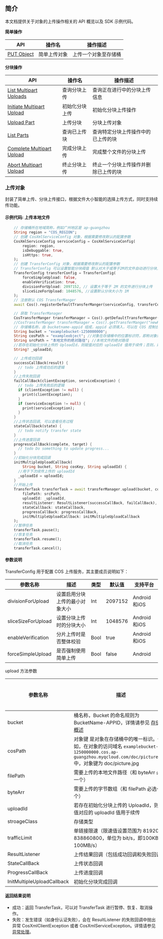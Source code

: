 ## 简介

本文档提供关于对象的上传操作相关的 API 概览以及 SDK 示例代码。

**简单操作**

| API                                                          | 操作名         | 操作描述                                  |
| ------------------------------------------------------------ | -------------- | ----------------------------------------- |
| [PUT Object](https://intl.cloud.tencent.com/document/product/436/7749) | 简单上传对象       | 上传一个对象至存储桶     |

**分块操作**

| API                                                          | 操作名         | 操作描述                             |
| ------------------------------------------------------------ | -------------- | ------------------------------------ |
| [List Multipart Uploads](https://intl.cloud.tencent.com/document/product/436/7736) | 查询分块上传   | 查询正在进行中的分块上传信息         |
| [Initiate Multipart Upload](https://intl.cloud.tencent.com/document/product/436/7746) | 初始化分块上传 | 初始化分块上传操作     |
| [Upload Part](https://intl.cloud.tencent.com/document/product/436/7750) | 上传分块       | 分块上传对象                        |
| [List Parts](https://intl.cloud.tencent.com/document/product/436/7747) | 查询已上传块   | 查询特定分块上传操作中的已上传的块   |
| [Complete Multipart Upload](https://intl.cloud.tencent.com/document/product/436/7742) | 完成分块上传   | 完成整个文件的分块上传               |
| [Abort Multipart Upload](https://intl.cloud.tencent.com/document/product/436/7740) | 终止分块上传   | 终止一个分块上传操作并删除已上传的块 |

### 上传对象

封装了简单上传、分块上传接口，根据文件大小智能的选择上传方式，同时支持续传功能。

#### 示例代码: 上传本地文件

```dart
    // 存储桶所在地域简称，例如广州地区是 ap-guangzhou
    String region = "COS_REGION";
    // 创建 CosXmlServiceConfig 对象，根据需要修改默认的配置参数
    CosXmlServiceConfig serviceConfig = CosXmlServiceConfig(
        region: region,
        isDebuggable: true,
        isHttps: true,
    );
    // 创建 TransferConfig 对象，根据需要修改默认的配置参数
    // TransferConfig 可以设置智能分块阈值 默认对大于或等于2M的文件自动进行分块上传，可以通过如下代码修改分块阈值
    TransferConfig transferConfig = TransferConfig(
        forceSimpleUpload: false,
        enableVerification: true,
        divisionForUpload: 2097152, // 设置大于等于 2M 的文件进行分块上传
        sliceSizeForUpload: 1048576, //设置默认分块大小为 1M
    );
    // 注册默认 COS TransferManger
    await Cos().registerDefaultTransferManger(serviceConfig, transferConfig);

    // 获取 TransferManager
    CosTransferManger transferManager = Cos().getDefaultTransferManger();
    //CosTransferManger transferManager = Cos().getTransferManger("newRegion");
    // 存储桶名称，由 bucketname-appid 组成，appid 必须填入，可以在 COS 控制台查看存储桶名称。 https://console.cloud.tencent.com/cos5/bucket
    String bucket = "examplebucket-1250000000";
    String cosPath = "exampleobject"; //对象在存储桶中的位置标识符，即称对象键
    String srcPath = "本地文件的绝对路径"; //本地文件的绝对路径
    //若存在初始化分块上传的 UploadId，则赋值对应的 uploadId 值用于续传；否则，赋值 null
    String? _uploadId;

    // 上传成功回调
    successCallBack(result) {
      // todo 上传成功后的逻辑
    }
    //上传失败回调
    failCallBack(clientException, serviceException) {
      // todo 上传失败后的逻辑
      if (clientException != null) {
        print(clientException);
      }
      if (serviceException != null) {
        print(serviceException);
      }
    }
    //上传状态回调, 可以查看任务过程
    stateCallback(state) {
      // todo notify transfer state
    }
    //上传进度回调
    progressCallBack(complete, target) {
      // todo Do something to update progress...
    }
    //初始化分块完成回调
    initMultipleUploadCallback(
        String bucket, String cosKey, String uploadId) {
      //用于下次续传上传的 uploadId
      _uploadId = uploadId;
    }
    //开始上传
    TransferTask transferTask = await transferManager.upload(bucket, cosPath,
        filePath: srcPath,
        uploadId: _uploadId,
        resultListener: ResultListener(successCallBack, failCallBack),
        stateCallback: stateCallback,
        progressCallBack: progressCallBack,
        initMultipleUploadCallback: initMultipleUploadCallback
    );
    //暂停任务
    transferTask.pause();
    //恢复任务
    transferTask.resume();
    //取消任务
    transferTask.cancel();
```

#### 参数说明

TransferConfig 用于配置 COS 上传服务，其主要成员说明如下：

| 参数名称   | 描述                                                         | 类型   | 默认值 | 支持平台 |
| ---------- | ------------------------------------------------------------ | ------ | ------ |------ |
| divisionForUpload | 设置启用分块上传的最小对象大小 | Int | 2097152 | Android和iOS |
| sliceSizeForUpload | 设置分块上传时的分块大小 | Int | 1048576 | Android和iOS |
| enableVerification | 分片上传时是否整体校验 | Bool | true | Android和iOS |
| forceSimpleUpload | 是否强制使用简单上传 | Bool | false | Android |

upload 方法参数

| 参数名称   | 描述                                                         | 类型   | 是否必选 |
| ---------- | ------------------------------------------------------------ | ------ | ------ |
| bucket | 桶名称，Bucket 的命名规则为 BucketName-APPID，详情请参见 [存储桶概述](https://intl.cloud.tencent.com/document/product/436/13312) | String | 是 |
| cosPath | 对象键 是对象在存储桶中的唯一标识。例如，在对象的访问域名 `examplebucket-1250000000.cos.ap-guangzhou.myqcloud.com/doc/picture.jpg` 中，对象键为 doc/picture.jpg | String | 是 |
| filePath | 需要上传的本地文件路径（和 byteArr 必选一个） | String | 否 |
| byteArr | 需要上传的字节数组（和 filePath 必选一个） | Uint8List | 否 |
| uploadId | 若存在初始化分块上传的 UploadId，则赋值对应的 uploadId 值用于续传 | String | 否 |
| stroageClass | 存储类型 | String | 否 |
| trafficLimit | 单链接限速（限速值设置范围为 819200 - 838860800，单位为 bit/s，即100KB/s - 100MB/s） | Int | 否 |
| ResultListener | 上传结果回调（包括成功回调和失败回调） | ResultListener | 否 |
| StateCallBack | 上传状态回调 | StateCallBack | 否 |
| ProgressCallBack | 上传进度回调 | ProgressCallBack | 否 |
| InitMultipleUploadCallback | 初始化分块完成回调 | InitMultipleUploadCallback | 否 |

#### 返回结果说明

- 成功：返回 TransferTask，可以对 TransferTask 进行暂停、恢复、取消操作。
- 失败：发生错误（如身份认证失败），会在 ResultListener 的失败回调中抛出异常 CosXmlClientException 或者 CosXmlServiceException。详情请参见 [异常处理](https://www.tencentcloud.com/document/product/436/53963)。
